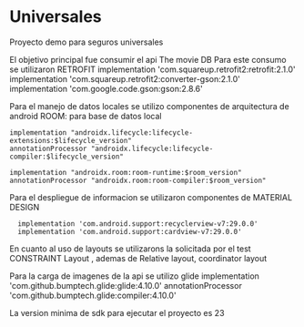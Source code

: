 # Universales
Proyecto demo para seguros universales


El objetivo principal fue consumir el api The movie DB
Para este consumo se utilizaron RETROFIT
    implementation 'com.squareup.retrofit2:retrofit:2.1.0'
    implementation 'com.squareup.retrofit2:converter-gson:2.1.0'
    implementation 'com.google.code.gson:gson:2.8.6'
    
    
Para el manejo de datos locales se utilizo componentes de arquitectura de android
ROOM: para base de datos local

    implementation "androidx.lifecycle:lifecycle-extensions:$lifecycle_version"
    annotationProcessor "androidx.lifecycle:lifecycle-compiler:$lifecycle_version"

    implementation "androidx.room:room-runtime:$room_version"
    annotationProcessor "androidx.room:room-compiler:$room_version"



Para el despliegue de informacion se utilizaron componentes de MATERIAL DESIGN

      implementation 'com.android.support:recyclerview-v7:29.0.0'
      implementation 'com.android.support:cardview-v7:29.0.0'
      
      
En cuanto al uso de layouts se utilizarons la solicitada por el test CONSTRAINT Layout , 
ademas de Relative layout, coordinator layout

      
      

      
Para la carga de imagenes de la api se utilizo glide
    implementation 'com.github.bumptech.glide:glide:4.10.0'
    annotationProcessor 'com.github.bumptech.glide:compiler:4.10.0'
    
    
La version minima de sdk para ejecutar el proyecto es 23
    






